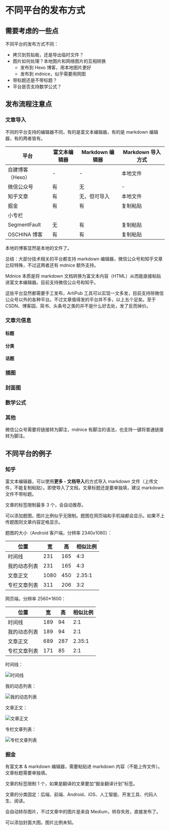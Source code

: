 # 不同平台的发布方式

## 需要考虑的一些点

不同平台的发布方式不同：

+ 拷贝到剪贴板，还是导出临时文件？
+ 图片如何处理？本地图片和网络图片的互相转换
  + 发布到 Hexo 博客，用本地图片更好
  + 发布到 mdnice，似乎需要用网图
+ 带标题还是不带标题？
+ 平台是否支持数学公式？

## 发布流程注意点

### 文章导入

不同的平台支持的编辑器不同，有的是富文本编辑器，有的是 markdown 编辑器，有的两者皆有。

| 平台             | 富文本编辑器 | Markdown 编辑器 | Markdown 导入方式 |
| ---------------- | ------------ | --------------- | ----------------- |
| 自建博客（Hexo） | -            | -               | 本地文件          |
| 微信公众号       | 有           | 无              | -                 |
| 知乎文章         | 有           | 无，但可导入    | 本地文件          |
| 掘金             | 有           | 有              | 复制粘贴          |
| 小专栏           |              |                 |                   |
| SegmentFault     | 无           | 有              | 复制粘贴          |
| OSCHINA 博客     | 有           | 有              | 复制粘贴          |

本地的博客显然是本地的文件了。

总结：大部分技术相关的平台都支持 markdown 编辑器，微信公众号和知乎文章比较特殊，不过这两者还有 mdnice 额外支持。

Mdnice 本质是将 markdown 文档转换为富文本内容（HTML）从而能直接粘贴进富文本编辑器。目前支持微信公众号和知乎。

这些平台显然都需要手工发布，ArtiPub 工具可以实现一文多发，目前支持除微信公众号以外的各种平台。不过文章值得发的平台并不多，以上五个足矣。至于CSDN、博客园、简书、头条号之类的并不是什么好去处，发了反而掉价。

### 文章元信息

#### 标题

#### 分类

#### 话题

### 插图



### 封面图



### 数学公式

### 其他

微信公众号需要将链接转为脚注，mdnice 有脚注的语法，也支持一键将普通链接转为脚注。

## 不同平台的例子

### 知乎

富文本编辑器，可以使用**更多 - 文档导入**的方式导入 markdown 文件（上传文件，不能复制粘贴）。即使导入了文档，文章标题还是要单独填，建议 markdown 文件不带标题。

文章的标签限制最多 3 个，会自动推荐。

可以添加题图，图片比例似乎无限制。题图在网页端和手机端都会显示。如果不上传题图则文章内容定格显示。

题图的大小（Android 客户端，分辨率 2340x1080）：

| 位置         | 宽   | 高   | 相似比例 |
| ------------ | ---- | ---- | -------- |
| 时间线       | 231  | 165  | 4:3      |
| 我的动态列表 | 231  | 165  | 4:3      |
| 文章正文     | 1080 | 450  | 2.35:1   |
| 专栏文章列表 | 311  | 206  | 3:2      |

网页端，分辨率 2560*1600：

| 位置         | 宽   | 高   | 相似比例 |
| ------------ | ---- | ---- | -------- |
| 时间线       | 189  | 94   | 2:1      |
| 我的动态列表 | 189  | 94   | 2:1      |
| 文章正文     | 689  | 287  | 2.35:1   |
| 专栏文章列表 | 171  | 85   | 2:1      |

时间线：

![时间线](/Users/william/projects/bloom/docs/img/zhihu/时间线.jpg)

我的动态列表：

![我的动态列表](/Users/william/projects/bloom/docs/img/zhihu/我的动态列表.jpg)

文章正文：

![文章正文](/Users/william/projects/bloom/docs/img/zhihu/文章正文.jpg)

专栏文章列表：

![专栏文章列表](/Users/william/projects/bloom/docs/img/zhihu/专栏文章列表.jpg)











### 掘金

有富文本 & markdown 编辑器，需要粘贴进 markdown 内容（不能上传文件）。文章标题需要单独填。

文章的标签限制 1 个，如果是翻译的文章要加“掘金翻译计划”标签。

文章的分类固定：后端、前端、Android、iOS、人工智能、开发工具、代码人生、阅读。

会自动转存图片，不过文章中的图片是来自 Medium，转存失败，直接发布了。

可以添加封面大图。图片比例未知。

